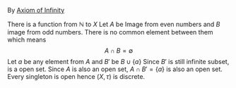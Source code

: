 
By [Axiom of Infinity](https://en.wikipedia.org/wiki/Zermelo%E2%80%93Fraenkel_set_theory#7._Axiom_of_infinity)

There is a function from $\mathbb{N}$ to $X$
Let $A$ be Image from even numbers and $B$ image from odd numbers.
There is no common element between them which means
$$A\cap B=\emptyset$$
Let $a$ be any element from $A$ and $B'$ be $B\cup \left\{ a\right\}$
Since $B'$ is still infinite subset, is a open set.
Since $A$ is also an open set, $A \cap B' = \{a\}$ is also an open set.
Every singleton is open hence $(X,\tau)$ is discrete.
